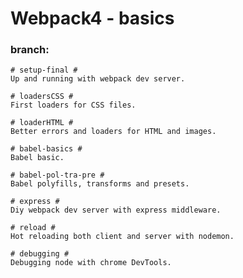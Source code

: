 # Webpack4 - basics

### branch:

```
# setup-final #
Up and running with webpack dev server.
``` 
```
# loadersCSS #
First loaders for CSS files.
``` 
```
# loaderHTML #
Better errors and loaders for HTML and images.
``` 
```
# babel-basics #
Babel basic.
``` 
```
# babel-pol-tra-pre #
Babel polyfills, transforms and presets.
``` 
```
# express #
Diy webpack dev server with express middleware.
``` 
```
# reload #
Hot reloading both client and server with nodemon.
``` 
```
# debugging #
Debugging node with chrome DevTools.
``` 